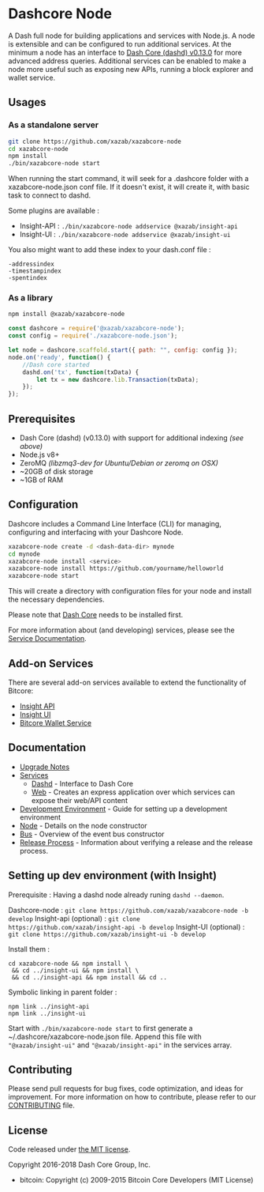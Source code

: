 Dashcore Node
============

A Dash full node for building applications and services with Node.js. A node is extensible and can be configured to run additional services. At the minimum a node has an interface to [Dash Core (dashd) v0.13.0](https://github.com/dashpay/dash/tree/v0.13.0.x) for more advanced address queries. Additional services can be enabled to make a node more useful such as exposing new APIs, running a block explorer and wallet service.

## Usages

### As a standalone server

```bash
git clone https://github.com/xazab/xazabcore-node
cd xazabcore-node
npm install
./bin/xazabcore-node start
```

When running the start command, it will seek for a .dashcore folder with a xazabcore-node.json conf file.
If it doesn't exist, it will create it, with basic task to connect to dashd.

Some plugins are available :

- Insight-API : `./bin/xazabcore-node addservice @xazab/insight-api`
- Insight-UI : `./bin/xazabcore-node addservice @xazab/insight-ui`

You also might want to add these index to your dash.conf file :
```
-addressindex
-timestampindex
-spentindex
```

### As a library

```bash
npm install @xazab/xazabcore-node
```

```javascript
const dashcore = require('@xazab/xazabcore-node');
const config = require('./xazabcore-node.json');

let node = dashcore.scaffold.start({ path: "", config: config });
node.on('ready', function() {
    //Dash core started
    dashd.on('tx', function(txData) {
        let tx = new dashcore.lib.Transaction(txData);
    });
});
```

## Prerequisites

- Dash Core (dashd) (v0.13.0) with support for additional indexing *(see above)*
- Node.js v8+
- ZeroMQ *(libzmq3-dev for Ubuntu/Debian or zeromq on OSX)*
- ~20GB of disk storage
- ~1GB of RAM

## Configuration

Dashcore includes a Command Line Interface (CLI) for managing, configuring and interfacing with your Dashcore Node.

```bash
xazabcore-node create -d <dash-data-dir> mynode
cd mynode
xazabcore-node install <service>
xazabcore-node install https://github.com/yourname/helloworld
xazabcore-node start
```

This will create a directory with configuration files for your node and install the necessary dependencies.

Please note that [Dash Core](https://github.com/dashpay/dash/tree/master) needs to be installed first.

For more information about (and developing) services, please see the [Service Documentation](docs/services.md).

## Add-on Services

There are several add-on services available to extend the functionality of Bitcore:

- [Insight API](https://github.com/xazab/insight-api/tree/master)
- [Insight UI](https://github.com/xazab/insight-ui/tree/master)
- [Bitcore Wallet Service](https://github.com/xazab/dashcore-wallet-service/tree/master)

## Documentation

- [Upgrade Notes](docs/upgrade.md)
- [Services](docs/services.md)
  - [Dashd](docs/services/dashd.md) - Interface to Dash Core
  - [Web](docs/services/web.md) - Creates an express application over which services can expose their web/API content
- [Development Environment](docs/development.md) - Guide for setting up a development environment
- [Node](docs/node.md) - Details on the node constructor
- [Bus](docs/bus.md) - Overview of the event bus constructor
- [Release Process](docs/release.md) - Information about verifying a release and the release process.


## Setting up dev environment (with Insight)

Prerequisite : Having a dashd node already runing `dashd --daemon`.

Dashcore-node : `git clone https://github.com/xazab/xazabcore-node -b develop`
Insight-api (optional) : `git clone https://github.com/xazab/insight-api -b develop`
Insight-UI (optional) : `git clone https://github.com/xazab/insight-ui -b develop`

Install them :
```
cd xazabcore-node && npm install \
 && cd ../insight-ui && npm install \
 && cd ../insight-api && npm install && cd ..
```

Symbolic linking in parent folder :
```
npm link ../insight-api
npm link ../insight-ui
```

Start with `./bin/xazabcore-node start` to first generate a ~/.dashcore/xazabcore-node.json file.
Append this file with `"@xazab/insight-ui"` and `"@xazab/insight-api"` in the services array.

## Contributing

Please send pull requests for bug fixes, code optimization, and ideas for improvement. For more information on how to contribute, please refer to our [CONTRIBUTING](https://github.com/xazab/dashcore/blob/master/CONTRIBUTING.md) file.

## License

Code released under [the MIT license](https://github.com/xazab/xazabcore-node/blob/master/LICENSE).

Copyright 2016-2018 Dash Core Group, Inc.

- bitcoin: Copyright (c) 2009-2015 Bitcoin Core Developers (MIT License)
